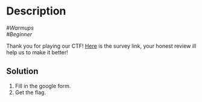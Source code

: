 # Description

_#Warmups_<br>
_#Beginner_<br>

Thank you for playing our CTF! [Here](https://forms.gle/3a944p9Dxm4Hbobk8) is the survey link, your honest review ill help us to make it better!

## Solution

1. Fill in the google form.<br>
2. Get the flag.
